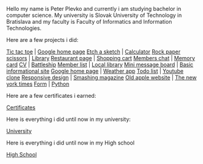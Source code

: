 Hello my name is Peter Plevko and currently i am studying bachelor in computer science. My university is Slovak University of Technology in Bratislava and my faculty is Faculty of Informatics and Information Technologies. 

Here are a few projects i did: 

[Tic tac toe](https://github.com/PeterPlevko/Tic-tac-toe) | [Google home page](https://peterplevko.github.io/Google-Home-Page/)
[Etch a sketch](https://peterplevko.github.io/Etch-a-Sketch/) | [Calculator](https://peterplevko.github.io/Calculator/)
[Rock paper scissors](https://peterplevko.github.io/Rock-Paper-Scissors/) | [Library](https://peterplevko.github.io/Library/)
[Restaurant page](https://peterplevko.github.io/Restaurant-Page/) | [Shopping cart](https://github.com/PeterPlevko/Shopping-cart)
[Members chat](https://github.com/PeterPlevko/Members-chat) | [Memory card](https://github.com/PeterPlevko/Memory-card)
[CV](https://github.com/PeterPlevko/CV) | [Battleship](https://github.com/PeterPlevko/Battleship)
[Member list](https://github.com/PeterPlevko/Member-list) | [Local library](https://github.com/PeterPlevko/Local-library)
[Mini message board](https://github.com/PeterPlevko/Mini-message-board) | [Basic informational site](https://github.com/PeterPlevko/Basic-informational-site)
[Google home page](https://github.com/PeterPlevko/Google-home-page) | [Weather app](https://github.com/PeterPlevko/Weather-app)
[Todo list](https://github.com/PeterPlevko/Todo-list) | [Youtube clone](https://github.com/PeterPlevko/Youtube-clone)
[Responsive design](https://github.com/PeterPlevko/Responsive-design) | [Smashing magazine](https://github.com/PeterPlevko/Smashing-magazine)
[Old apple website](https://github.com/PeterPlevko/Old-apple-website) | [The new york times](https://github.com/PeterPlevko/The-new-york-times)
[Form](https://github.com/PeterPlevko/Form) | [Python](https://github.com/PeterPlevko/Python)

Here are a few certificates i earned: 

[Certificates](https://github.com/PeterPlevko/Certificates)

Here is everything i did until now in my university: 

[University](https://github.com/PeterPlevko/STU-FIIT)

Here is everything i did until now in my High school

[High School](https://github.com/PeterPlevko/Gymnazium-JMH-Cadca)

